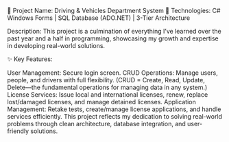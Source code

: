 🔹 Project Name: Driving & Vehicles Department System
🔹 Technologies: C# Windows Forms | SQL Database (ADO.NET) | 3-Tier Architecture

Description:
This project is a culmination of everything I’ve learned over the past year and a half in programming, showcasing my growth and expertise in developing real-world solutions.

✨ Key Features:

User Management: Secure login screen.
CRUD Operations: Manage users, people, and drivers with full flexibility. (CRUD = Create, Read, Update, Delete—the fundamental operations for managing data in any system.)
License Services: Issue local and international licenses, renew, replace lost/damaged licenses, and manage detained licenses.
Application Management: Retake tests, create/manage license applications, and handle services efficiently.
This project reflects my dedication to solving real-world problems through clean architecture, database integration, and user-friendly solutions.
